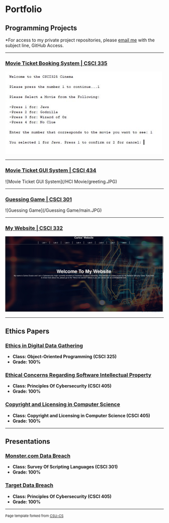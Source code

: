 Portfolio
=========

Programming Projects
--------------------

*For access to my private project repositories, please [email me](mailto:cror93@gmail.com?subject=GitHub%20Access) with the subject line, GitHub Access.

---
### [Movie Ticket Booking System | CSCI 335](project1)

![Movie Ticket Booking System](/Ticket-Images/greeting.JPG)

---
### [Movie Ticket GUI System | CSCI 434](project2)

![Movie Ticket GUI System](/HCI Movie/greeting.JPG)

---
### [Guessing Game | CSCI 301](project3)

![Guessing Game](/Guessing Game/main.JPG)

---
### [My Website | CSCI 332](project4)

![My Website](/Website/Website1.JPG)

---

Ethics Papers
-------------

### [Ethics in Digital Data Gathering](/pdf/Paper-1.pdf)

-   **Class: Object-Oriented Programming (CSCI 325)**  
-   **Grade: 100%**

### [Ethical Concerns Regarding Software Intellectual Property](/pdf/Paper-2.pdf)

-   **Class: Principles Of Cybersecurity (CSCI 405)** 
-   **Grade: 100%**

### [Copyright and Licensing in Computer Science](/pdf/Paper-3.pdf)

-   **Class: Copyright and Licensing in Computer Science (CSCI 405)** 
-   **Grade: 100%**

---

Presentations
-------------

### [Monster.com Data Breach](/pdf/presentation-1.pdf)

- **Class: Survey Of Scripting Languages (CSCI 301)** 
- **Grade: 100%**


### [Target Data Breach](/pdf/presentation-2.pdf)

- **Class: Principles Of Cybersecurity (CSCI 405)** 
- **Grade: 100%**

---

<p style="font-size:11px">Page template forked from <a href="https://github.com/csu-cs/csci-portfolio">CSU-CS</a></p>
<!-- Remove above link if you don't want to attributive -->
